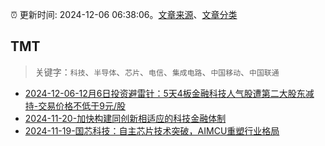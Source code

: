 :alarm_clock: 更新时间: 2024-12-06 06:38:06。[文章来源](/README.md)、[文章分类](/TAGS.md)

## TMT


> 关键字：`科技`、`半导体`、`芯片`、`电信`、`集成电路`、`中国移动`、`中国联通`



- [2024-12-06-12月6日投资避雷针：5天4板金融科技人气股遭第二大股东减持-交易价格不低于9元/股](https://www.cls.cn/detail/1880733) 
- [2024-11-20-加快构建同创新相适应的科技金融体制](https://xueqiu.com/9193403816/313561745) 
- [2024-11-19-国芯科技：自主芯片技术突破，AIMCU重塑行业格局](https://xueqiu.com/8151841495/313402043) 
